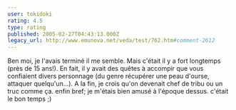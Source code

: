 ```yaml
---
user: tokidoki
rating: 4.5
type: rating
published: 2005-02-27T04:43:13.000Z
legacy_url: http://www.emunova.net/veda/test/762.htm#comment-2612
---
```

Ben moi, je l'avais terminé il me semble. Mais c'était il y a fort longtemps (près de 15 ans!). En fait, il y avait des quêtes à accompir que vous confiaient divers personnage (du genre récupérer une peau d'ourse, attaquer quelqu'un...). A la fin, je crois qu'on devenait chef de tribu ou un truc comme ça. enfin bref; je m'étais bien amusé à l'époque dessus. c'était le bon temps ;)